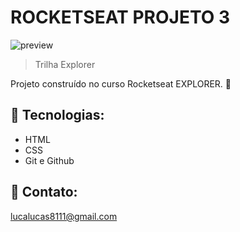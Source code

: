 # ROCKETSEAT PROJETO 3

![preview](./.github/preview.png)

> Trilha Explorer

Projeto construído no curso Rocketseat EXPLORER. 🚀

## 🔎 Tecnologias:

- HTML
- CSS
- Git e Github

## 🧾 Contato:

lucalucas8111@gmail.com
